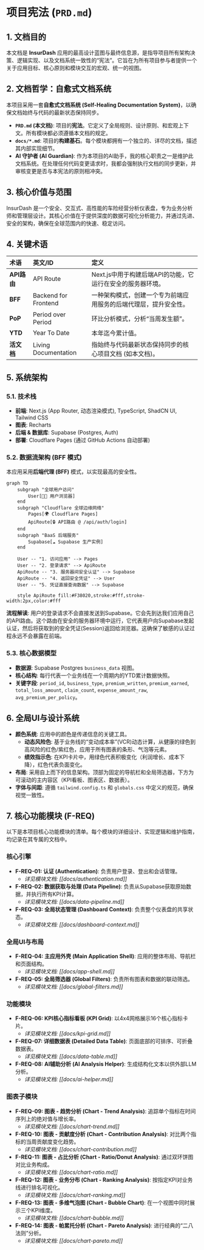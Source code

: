 
# 项目宪法 (`PRD.md`)

## 1. 文档目的
本文档是 **InsurDash** 应用的最高设计蓝图与最终信息源，是指导项目所有架构决策、逻辑实现、以及文档系统一致性的“宪法”。它旨在为所有项目参与者提供一个关于应用目标、核心原则和模块交互的宏观、统一的视图。

## 2. 文档哲学：自愈式文档系统
本项目采用一套**自愈式文档系统 (Self-Healing Documentation System)**，以确保文档始终与代码的最新状态保持同步。

- **`PRD.md` (本文档)**: 项目的**宪法**。它定义了全局规则、设计原则、和宏观上下文。所有模块都必须遵循本文档的规定。
- **`docs/*.md`**: 项目的**构建基石**。每个模块都拥有一个独立的、详尽的文档，描述其内部实现细节。
- **AI 守护者 (AI Guardian)**: 作为本项目的AI助手，我的核心职责之一是维护此文档系统。在处理任何代码变更请求时，我都会强制执行文档的同步更新，并审核变更是否与本宪法的原则相冲突。

## 3. 核心价值与范围
InsurDash 是一个安全、交互式、高性能的车险经营分析仪表盘，专为业务分析师和管理层设计。其核心价值在于提供深度的数据可视化分析能力，并通过先进、安全的架构，确保在全球范围内的快速、稳定访问。

## 4. 关键术语
| 术语 | 英文/ID | 定义 |
| :---- | :---- | :---- |
| **API路由** | API Route | Next.js中用于构建后端API的功能，它运行在安全的服务器环境。 |
| **BFF** | Backend for Frontend | 一种架构模式，创建一个专为前端应用服务的后端代理层，提升安全性。 |
| **PoP** | Period over Period | 环比分析模式，分析“当周发生额”。 |
| **YTD** | Year To Date | 本年迄今累计值。 |
| **活文档** | Living Documentation | 指始终与代码最新状态保持同步的核心项目文档 (如本文档)。 |

## 5. 系统架构
### 5.1. 技术栈
- **前端**: Next.js (App Router, 动态渲染模式), TypeScript, ShadCN UI, Tailwind CSS
- **图表**: Recharts
- **后端 & 数据库**: Supabase (Postgres, Auth)
- **部署**: Cloudflare Pages (通过 GitHub Actions 自动部署)

### 5.2. 数据流架构 (BFF 模式)
本应用采用**后端代理 (BFF)** 模式，以实现最高的安全性。
```mermaid
graph TD
    subgraph "全球用户访问"
        User[👩‍💼 用户浏览器]
    end
    subgraph "Cloudflare 全球边缘网络"
        Pages[🌍 Cloudflare Pages]
        ApiRoute[🔒 API路由 @ /api/auth/login]
    end
    subgraph "BaaS 后端服务"
        Supabase[☁️ Supabase 生产实例]
    end

    User -- "1. 访问应用" --> Pages
    User -- "2. 登录请求" --> ApiRoute
    ApiRoute -- "3. 服务器间安全认证" --> Supabase
    ApiRoute -- "4. 返回安全凭证" --> User
    User -- "5. 凭证直接查询数据" --> Supabase

    style ApiRoute fill:#F38020,stroke:#fff,stroke-width:2px,color:#fff
```
**流程解读**:
用户的登录请求不会直接发送到Supabase。它会先到达我们应用自己的API路由。这个路由在安全的服务器环境中运行，它代表用户向Supabase发起认证，然后将获取到的安全凭证(Session)返回给浏览器。这确保了敏感的认证过程永远不会暴露在前端。

### 5.3. 核心数据模型
- **数据源**: Supabase Postgres `business_data` 视图。
- **核心结构**: 每行代表一个业务线在一个周期内的YTD累计数据快照。
- **关键字段**: `period_id`, `business_type`, `premium_written`, `premium_earned`, `total_loss_amount`, `claim_count`, `expense_amount_raw`, `avg_premium_per_policy`。

## 6. 全局UI与设计系统
- **颜色系统**: 应用中的颜色是传递信息的关键工具。
  - **动态风险色**: 基于业务线的“变动成本率”(VCR)动态计算，从健康的绿色到高风险的红色/紫红色，应用于所有图表的条形、气泡等元素。
  - **绩效指示色**: 在KPI卡片中，用绿色代表积极变化（利润增长、成本下降），红色代表负面变化。
- **布局**: 采用自上而下的信息架构。顶部为固定的导航栏和全局筛选器，下方为可滚动的主内容区（KPI看板、图表区、数据表）。
- **字体与间距**: 遵循 `tailwind.config.ts` 和 `globals.css` 中定义的规范，确保视觉一致性。

## 7. 核心功能模块 (F-REQ)
以下是本项目核心功能模块的清单。每个模块的详细设计、实现逻辑和维护指南，均记录在其专属的文档中。

### 核心引擎
- **F-REQ-01: 认证 (Authentication)**: 负责用户登录、登出和会话管理。
  - *详见模块文档: [[docs/authentication.md]]*
- **F-REQ-02: 数据获取与处理 (Data Pipeline)**: 负责从Supabase获取原始数据，并执行所有KPI计算。
  - *详见模块文档: [[docs/data-pipeline.md]]*
- **F-REQ-03: 全局状态管理 (Dashboard Context)**: 负责整个仪表盘的共享状态。
  - *详见模块文档: [[docs/dashboard-context.md]]*

### 全局UI与布局
- **F-REQ-04: 主应用外壳 (Main Application Shell)**: 应用的整体布局、导航栏和页面结构。
  - *详见模块文档: [[docs/app-shell.md]]*
- **F-REQ-05: 全局筛选器 (Global Filters)**: 负责所有图表和数据的联动筛选。
  - *详见模块文档: [[docs/global-filters.md]]*

### 功能模块
- **F-REQ-06: KPI核心指标看板 (KPI Grid)**: 以4x4网格展示16个核心指标卡片。
  - *详见模块文档: [[docs/kpi-grid.md]]*
- **F-REQ-07: 详细数据表 (Detailed Data Table)**: 页面底部的可排序、可折叠数据表。
  - *详见模块文档: [[docs/data-table.md]]*
- **F-REQ-08: AI辅助分析 (AI Analysis Helper)**: 生成结构化文本以供外部LLM分析。
  - *详见模块文档: [[docs/ai-helper.md]]*

### 图表子模块
- **F-REQ-09: 图表 - 趋势分析 (Chart - Trend Analysis)**: 追踪单个指标在时间序列上的绝对值与增长率。
  - *详见模块文档: [[docs/chart-trend.md]]*
- **F-REQ-10: 图表 - 贡献度分析 (Chart - Contribution Analysis)**: 对比两个指标的当周贡献度变化趋势。
  - *详见模块文档: [[docs/chart-contribution.md]]*
- **F-REQ-11: 图表 - 占比分析 (Chart - Ratio/Donut Analysis)**: 通过双环饼图对比业务构成。
  - *详见模块文档: [[docs/chart-ratio.md]]*
- **F-REQ-12: 图表 - 业务分布 (Chart - Ranking Analysis)**: 按指定KPI对业务线进行排名可视化。
  - *详见模块文档: [[docs/chart-ranking.md]]*
- **F-REQ-13: 图表 - 多维气泡图 (Chart - Bubble Chart)**: 在一个视图中同时展示三个KPI维度。
  - *详见模块文档: [[docs/chart-bubble.md]]*
- **F-REQ-14: 图表 - 帕累托分析 (Chart - Pareto Analysis)**: 进行经典的“二八法则”分析。
  - *详见模块文档: [[docs/chart-pareto.md]]*

